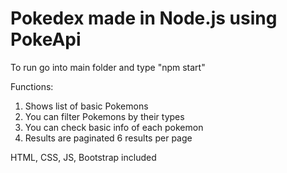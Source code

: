 # Pokedex made in Node.js using PokeApi

To run go into main folder and type "npm start"

Functions:

1. Shows list of basic Pokemons
2. You can filter Pokemons by their types
3. You can check basic info of each pokemon
4. Results are paginated 6 results per page


HTML, CSS, JS, Bootstrap included
